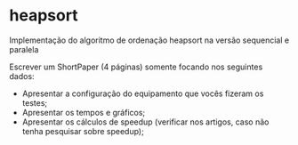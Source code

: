 # heapsort

Implementação do algoritmo de ordenação heapsort na versão sequencial e paralela

Escrever um ShortPaper (4 páginas) somente focando nos seguintes dados:

 - Apresentar a configuração do equipamento que vocês fizeram os testes;
 - Apresentar os tempos e gráficos;
 - Apresentar os cálculos de speedup (verificar nos artigos, caso não tenha pesquisar sobre speedup);

